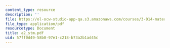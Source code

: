 ```yaml
---
content_type: resource
description: ''
file: https://ol-ocw-studio-app-qa.s3.amazonaws.com/courses/3-014-materials-laboratory-fall-2006/57ff0d4958b097e1c218b73a2b1ad45c_a2_stm.pdf
file_type: application/pdf
resourcetype: Document
title: a2_stm.pdf
uid: 57ff0d49-58b0-97e1-c218-b73a2b1ad45c
---
```

